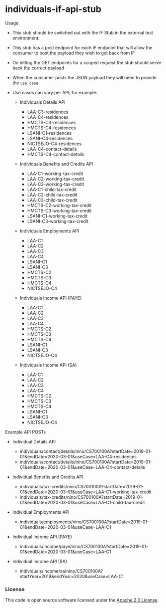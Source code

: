 
# individuals-if-api-stub

Usage 

 - This stub should be switched out with the IF Stub in the external test environment. 
 - This stub has a post endpoint for each IF endpoint that will allow the consumer to post the 
   payload they wish to get back from IF
 - On hitting the GET endpoints for a scoped request the stub should serve back the correct payload
 - When the consumer posts the JSON payload they will need to provide the `use case`
 - Use cases can vary per API; for example:
 
     - Individuals Details API
     
         - LAA-C3-residences
         - LAA-C4-residences
         - HMCTS-C3-residences
         - HMCTS-C4-residences
         - LSANI-C1-residences
         - LSANI-C4-residences
         - NICTSEJO-C4-residences
         - LAA-C4-contact-details
         - HMCTS-C4-contact-details
         
     - Individuals Benefits and Credits API
     
         - LAA-C1-working-tax-credit
         - LAA-C2-working-tax-credit
         - LAA-C3-working-tax-credit
         - LAA-C1-child-tax-credit
         - LAA-C2-child-tax-credit
         - LAA-C3-child-tax-credit
         - HMCTS-C2-working-tax-credit
         - HMCTS-C3-working-tax-credit
         - LSANI-C1-working-tax-credit
         - LSANI-C3-working-tax-credit
         
     - Individuals Employments API
     
         - LAA-C1
         - LAA-C2
         - LAA-C3
         - LAA-C4
         - LSANI-C1
         - LSANI-C3
         - HMCTS-C2
         - HMCTS-C3
         - HMCTS-C4
         - NICTSEJO-C4
         
     - Individuals Income API (PAYE)
     
         - LAA-C1
         - LAA-C2
         - LAA-C3  
         - LAA-C4  
         - HMCTS-C2
         - HMCTS-C3
         - HMCTS-C4
         - LSANI-C1
         - LSANI-C3
         - NICTSEJO-C4
         
     - Individuals Income API (SA)
     
         - LAA-C1
         - LAA-C2
         - LAA-C3  
         - LAA-C4  
         - HMCTS-C2
         - HMCTS-C3
         - HMCTS-C4
         - LSANI-C1
         - LSANI-C3
         - NICTSEJO-C4
         
         
Example API POSTs

 - Individual Details API
 
     - individuals/contact/details/nino/CS700100A?startDate=2019-01-01&endDate=2020-03-01&useCase=LAA-C4-residences
     - individuals/contact/details/nino/CS700100A?startDate=2019-01-01&endDate=2020-03-01&useCase=LAA-C4-contact-details
     
  - Individual Benefits and Credits API
  
      - individuals/tax-credits/nino/CS700100A?startDate=2019-01-01&endDate=2020-03-01&useCase=LAA-C1-working-tax-credit
      - individuals/tax-credits/nino/CS700100A?startDate=2019-01-01&endDate=2020-03-01&useCase=LAA-C1-child-tax-credit
 
 - Individual Employments API
 
     - individuals/employments/nino/CS700100A?startDate=2019-01-01&endDate=2020-03-01&useCase=LAA-C1
     
  - Individual Income API (PAYE)
  
      - individuals/income/paye/nino/CS700100A?startDate=2019-01-01&endDate=2020-03-01&useCase=LAA-C1
     
  - Individual Income API (SA)
  
      - individuals/income/sa/nino/CS700100A?startYear=2019&endYear=2020&useCase=LAA-C1  
      
                      
### License

This code is open source software licensed under the [Apache 2.0 License]("http://www.apache.org/licenses/LICENSE-2.0.html").
